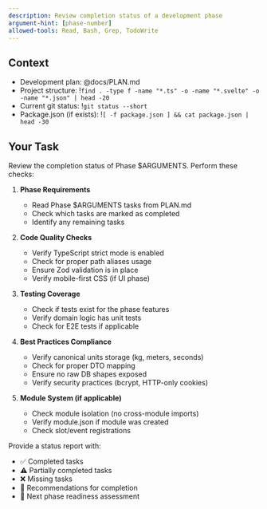 ```yaml
---
description: Review completion status of a development phase
argument-hint: [phase-number]
allowed-tools: Read, Bash, Grep, TodoWrite
---
```


## Context
- Development plan: @docs/PLAN.md
- Project structure: !`find . -type f -name "*.ts" -o -name "*.svelte" -o -name "*.json" | head -20`
- Current git status: !`git status --short`
- Package.json (if exists): !`[ -f package.json ] && cat package.json | head -30`

## Your Task

Review the completion status of Phase $ARGUMENTS. Perform these checks:

1. **Phase Requirements**
   - Read Phase $ARGUMENTS tasks from PLAN.md
   - Check which tasks are marked as completed
   - Identify any remaining tasks

2. **Code Quality Checks**
   - Verify TypeScript strict mode is enabled
   - Check for proper path aliases usage
   - Ensure Zod validation is in place
   - Verify mobile-first CSS (if UI phase)

3. **Testing Coverage**
   - Check if tests exist for the phase features
   - Verify domain logic has unit tests
   - Check for E2E tests if applicable

4. **Best Practices Compliance**
   - Verify canonical units storage (kg, meters, seconds)
   - Check for proper DTO mapping
   - Ensure no raw DB shapes exposed
   - Verify security practices (bcrypt, HTTP-only cookies)

5. **Module System (if applicable)**
   - Check module isolation (no cross-module imports)
   - Verify module.json if module was created
   - Check slot/event registrations

Provide a status report with:
- ✅ Completed tasks
- ⚠️ Partially completed tasks
- ❌ Missing tasks
- 📝 Recommendations for completion
- 🎯 Next phase readiness assessment